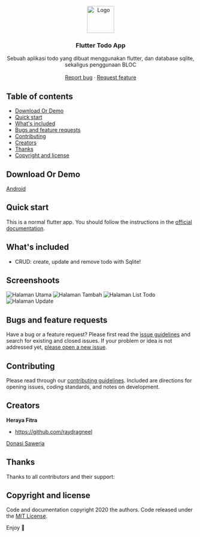 <div>
<p align="center">
  <a href="https://flutter.io/">
    <img src="https://diegolaballos.com/files/images/flutter-icon.jpg" alt="Logo" width=72 height=72>
  </a>

  <h3 align="center">Flutter Todo App</h3>

  <p align="center">
    Sebuah aplikasi todo yang dibuat menggunakan flutter, dan database sqlite, sekaligus penggunaan BLOC
    <br>
    <br>
    <a href="https://github.com/raydragneel/todoapp-flutter-sqlite/issues/new">Report bug</a>
    ·
    <a href="https://github.com/raydragneel/todoapp-flutter-sqlite/issues/new">Request feature</a>
  </p>
</p>
</div>

## Table of contents
- [Download Or Demo](#download-or-demo)
- [Quick start](#quick-start)
- [What's included](#whats-included)
- [Bugs and feature requests](#bugs-and-feature-requests)
- [Contributing](#contributing)
- [Creators](#creators)
- [Thanks](#thanks)
- [Copyright and license](#copyright-and-license)

## Download Or Demo
[Android](https://drive.google.com/file/d/1CA48AYjLj4sOI21f2rJG71OloSe6L0hK/view?usp=sharing)

## Quick start

This is a normal flutter app. You should follow the instructions in the [official documentation](https://flutter.io/docs/get-started/install).

## What's included

* CRUD: create, update and remove todo with Sqlite!

## Screenshoots
![Halaman Utama](/screenshoots/photo6307835528254434016.jpg)
![Halaman Tambah](/screenshoots/photo6307835528254434017.jpg)
![Halaman List Todo](/screenshoots/photo6307835528254434014.jpg)
![Halaman Update](/screenshoots/photo6307835528254434012.jpg)

## Bugs and feature requests

Have a bug or a feature request? Please first read the [issue guidelines](https://github.com/raydragneel/todoapp-flutter-sqlite/blob/master/CONTRIBUTING.md) and search for existing and closed issues. If your problem or idea is not addressed yet, [please open a new issue](https://github.com/raydragneel/todoapp-flutter-sqlite/issues/new).

## Contributing

Please read through our [contributing guidelines](https://github.com/raydragneel/todoapp-flutter-sqlite/blob/master/CONTRIBUTING.md). Included are directions for opening issues, coding standards, and notes on development.

## Creators

**Heraya Fitra**

- <https://github.com/raydragneel>


<a href='https://saweria.co/heraya' target='_blank'>Donasi Saweria</a>

## Thanks

Thanks to all contributors and their support:

## Copyright and license

Code and documentation copyright 2020 the authors. Code released under the [MIT License](https://github.com/Ismaestro/flutter-example-app/blob/master/LICENSE).

Enjoy :metal:
